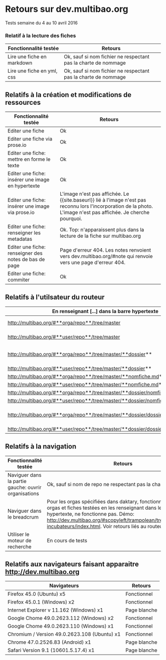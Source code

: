 # Retours sur dev.multibao.org

Tests semaine du 4 au 10 avril 2016

### Relatif à la lecture des fiches 

Fonctionnalité testée     |   Retours
--------|------
Lire une fiche en markdown  |   Ok, sauf si nom fichier ne respectant pas la charte de nommage
Lire une fiche en yml, css  |   Ok, sauf si nom fichier ne respectant pas la charte de nommage

## Relatifs à la création et modifications de ressources

Fonctionnalité testée     |   Retours
--------|------
Editer une fiche   |   Ok
Editer une fiche via prose.io  |   Ok
Editer une fiche: mettre en forme le texte  |   Ok
Editer une fiche: insérer une image en hypertexte  |   Ok
Editer une fiche: insérer une image via prose.io  |   L'image n'est pas affichée. Le {{site.baseurl}} lié à l'image n'est pas reconnu lors l'incorporation de la photo. L'image n'est pas affichée. Je cherche pourquoi.
Editer une fiche: renseigner les metadatas  |   Ok. Top: n'apparaissent plus dans la lecture de la fiche sur multibao.org
Editer une fiche: renseigner des notes de bas de page  |  Page d'erreur 404. Les notes renvoient vers dev.multibao.org/#note qui renvoie vers une page d'erreur 404.
Editer une fiche: commiter  |   Ok

## Relatifs à l'utilsateur du routeur

En renseignant [...] dans la barre hypertexte      |   j'obtiens le résultat suivant
--------|------
http://multibao.org/#**orga/repo**/tree/master  |    Architecture "vide" de dev.multibao.org. Fonctionne pour les repos spécifiés par daktary. Je continue de chercher pourquoi.
http://multibao.org/#**user/repo**/tree/master  |    Architecture "vide" de dev.multibao.org, comme en démo: dev.multibao.org/#alecoz/democracy-story/tree/master
http://multibao.org/#**orga/repo**/tree/master/**dossier**  |    Architecture "vide" de dev.multibao.org, comme en démo: http://dev.multibao.org/#alecoz/democratie_ouverte/tree/master/contributions; la liste des fiches n'apparait pas
http://multibao.org/#**user/repo**/tree/master/**dossier**  |    Architecture "vide" de dev.multibao.org
http://multibao.org/#**orga/repo**/tree/master/**nomfiche.md**  |    Fonctionnel
http://multibao.org/#**user/repo**/tree/master/**nomfiche.md**  |    Fonctionnel
http://multibao.org/#**orga/repo**/tree/master/**dossier/nomfiche.md** |    Fonctionnel
http://multibao.org/#**user/repo**/tree/master/**dossier/nomfiche.md**  |    Fonctionnel
http://multibao.org/#**orga/repo**/tree/master/**dossier/dossier/nomfiche.md** |    Redirige parfois vers une page 404., comme en démo: dev.multibao.org/#multibao/contributions/blob/master/financements/subventions_2016/0-lisez-moi.md.  Je cherche pourquoi.
http://multibao.org/#**user/repo**/tree/master/**dossier/dossier/nomfiche.md**  |    Redirige parfois vers une page 404, mais pas toujours. Je cherche pourquoi.

## Relatifs à la navigation 

Fonctionnalité testée     |   Retours
--------|------
Naviguer dans la partie gauche: ouvrir organisations  |   Ok, sauf si nom de repo ne respectant pas la charte de nommage 
Naviguer dans le breadcrum  |   Pour les orgas spécifiées dans daktary, fonctionne. Pour les orgas et fiches testées en les renseignant dans le lien hypertexte, ne fonctionne pas. Démo: http://dev.multibao.org/#scopyleft/trampolean/tree/master/pour-incubateurs/index.html. Voir retours liés au routeur. 
Utiliser le moteur de recherche  |   En cours de tests


## Relatifs aux navigateurs faisant apparaitre http://dev.multibao.org

Navigateurs     |   Retours
--------|------
Firefox 45.0 (Ubuntu)  x5 |   Fonctionnel
Firefox 45.0.1 (Windows) x2 |   Fonctionnel
Internet Explorer v 11.162 (Windows) x1 |   Page blanche
Google Chome 49.0.2623.112 (Windows) x2 | Fonctionnel
Google Chome 49.0.2623.110 (Windows) x1 | Fonctionnel
Chromium / Version 49.0.2623.108 (Ubuntu) x1 | Fonctionnel
Chrome 47.0.2526.83 (Android) x1 |   Page blanche
Safari Version 9.1 (10601.5.17.4) x1 |   Page blanche













